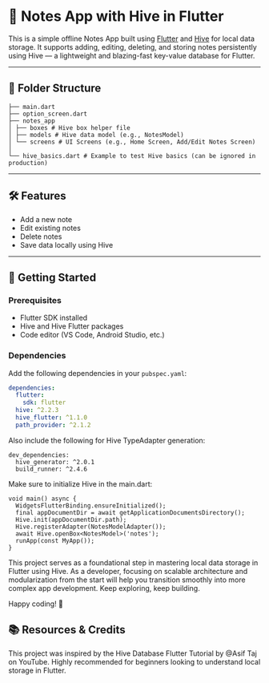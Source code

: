 # 📝 Notes App with Hive in Flutter

This is a simple offline Notes App built using [Flutter](https://flutter.dev/) and [Hive](https://docs.hivedb.dev/) for local data storage. It supports adding, editing, deleting, and storing notes persistently using Hive — a lightweight and blazing-fast key-value database for Flutter.

---

## 📁 Folder Structure

```
├── main.dart
├── option_screen.dart
├── notes_app
│ ├── boxes # Hive box helper file
│ ├── models # Hive data model (e.g., NotesModel)
│ └── screens # UI Screens (e.g., Home Screen, Add/Edit Notes Screen)
│
└── hive_basics.dart # Example to test Hive basics (can be ignored in production)
```

---

## 🛠️ Features

- Add a new note
- Edit existing notes
- Delete notes
- Save data locally using Hive


---

## 🚀 Getting Started

### Prerequisites

- Flutter SDK installed
- Hive and Hive Flutter packages
- Code editor (VS Code, Android Studio, etc.)

### Dependencies

Add the following dependencies in your `pubspec.yaml`:

```yaml
dependencies:
  flutter:
    sdk: flutter
  hive: ^2.2.3
  hive_flutter: ^1.1.0
  path_provider: ^2.1.2
```
Also include the following for Hive TypeAdapter generation:
```
dev_dependencies:
  hive_generator: ^2.0.1
  build_runner: ^2.4.6
```
Make sure to initialize Hive in the main.dart:
```
void main() async {
  WidgetsFlutterBinding.ensureInitialized();
  final appDocumentDir = await getApplicationDocumentsDirectory();
  Hive.init(appDocumentDir.path);
  Hive.registerAdapter(NotesModelAdapter());
  await Hive.openBox<NotesModel>('notes');
  runApp(const MyApp());
}
```

This project serves as a foundational step in mastering local data storage in Flutter using Hive. As a developer, focusing on scalable architecture and modularization from the start will help you transition smoothly into more complex app development. Keep exploring, keep building.

Happy coding! 🚀

## 📚 Resources & Credits
This project was inspired by the Hive Database Flutter Tutorial by @Asif Taj on YouTube. Highly recommended for beginners looking to understand local storage in Flutter.

